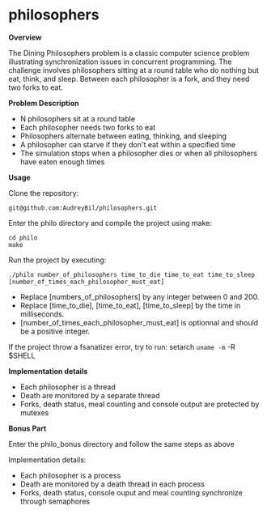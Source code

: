 # philosophers

**Overview**

The Dining Philosophers problem is a classic computer science problem illustrating synchronization issues in concurrent programming. The challenge involves philosophers sitting at a round table who do nothing but eat, think, and sleep. Between each philosopher is a fork, and they need two forks to eat.

**Problem Description**

- N philosophers sit at a round table
- Each philosopher needs two forks to eat
- Philosophers alternate between eating, thinking, and sleeping
- A philosopher can starve if they don't eat within a specified time
- The simulation stops when a philosopher dies or when all philosophers have eaten enough times

**Usage**

Clone the repository:

    git@github.com:AudreyBil/philosophers.git

Enter the philo directory and compile the project using make:

    cd philo
    make

Run the project by executing:

    ./philo number_of_philosophers time_to_die time_to_eat time_to_sleep [number_of_times_each_philosopher_must_eat]
- Replace [numbers_of_philosophers] by any integer between 0 and 200.
- Replace [time_to_die], [time_to_eat], [time_to_sleep] by the time in milliseconds.
- [number_of_times_each_philosopher_must_eat] is optionnal and should be a positive integer.

If the project throw a fsanatizer error, try to run:
    setarch `uname -m` -R $SHELL

**Implementation details**

- Each philosopher is a thread
- Death are monitored by a separate thread
- Forks, death status, meal counting and console output are protected by mutexes

**Bonus Part**

Enter the philo_bonus directory and follow the same steps as above

Implementation details:
- Each philosopher is a process
- Death are monitored by a death thread in each process
- Forks, death status, console ouput and meal counting synchronize through semaphores


